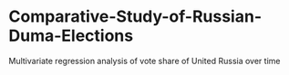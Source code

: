 # Comparative-Study-of-Russian-Duma-Elections
Multivariate regression analysis of vote share of United Russia over time 
